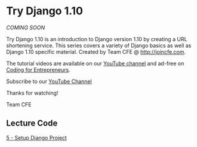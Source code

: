 # Try Django 1.10

*COMING SOON*

Try Django 1.10 is an introduction to Django version 1.10 by creating a URL shortening service. This series covers a variety of Django basics as well as Django 1.10 specific material. Created by Team CFE @ http://joincfe.com.

The tutorial videos are available on our [YouTube channel](http://joincfe.com/youtube) and ad-free on [Coding for Entrepreneurs](http://joincfe.com/projects/).

Subscribe to our [YouTube Channel](http://joincfe.com/youtube)

Thanks for watching!

Team CFE


## Lecture Code

[5 - Setup Django Project](../../tree/7776a07864dc42bc376959911a25d18ae1ec12c4)

